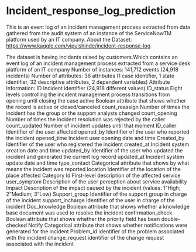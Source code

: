 # Incident_response_log_prediction
This is an event log of an incident management process extracted from data gathered from the audit system of an instance of the ServiceNowTM platform used by an IT company.
About the Dataset:
https://www.kaggle.com/vipulshinde/incident-response-log

The dataset is having incidents raised by customers.Which contains an event log of an incident management process extracted from a service desk platform of an IT company
Number of instances: 141,712 events (24,918 incidents)
Number of attributes: 36 attributes (1 case identifier, 1 state identifier, 32 descriptive attributes, 2 dependent variables)
Attribute Information:
ID
Incident identifier (24,918 different values)
ID_status
Eight levels controlling the incident management process transitions from opening until closing the case
active
Boolean attribute that shows whether the record is active or closed/canceled
count_reassign
Number of times the incident has the group or the support analysts changed
count_opening
Number of times the incident resolution was rejected by the caller
count_updated
Number of incident updates until that moment
ID_caller
Identifier of the user affected
opened_by
Identifier of the user who reported the incident
opened_time
Incident user opening date and time
Created_by
Identifier of the user who registered the incident
created_at
Incident system creation date and time
updated_by
Identifier of the user who updated the incident and generated the current log record
updated_at
Incident system update date and time
type_contact
Categorical attribute that shows by what means the incident was reported
location
Identifier of the location of the place affected
Category Id
First-level description of the affected service
user_symptom
Description of the user perception about service availability
Impact
Description of the impact caused by the incident (values: 1“High; 2“Medium; 3“Low)
Support_group
Identifier of the support group in charge of the incident
support_incharge
Identifier of the user in charge of the incident
Doc_knowledge
Boolean attribute that shows whether a knowledge base document was used to resolve the incident
confirmation_check
Boolean attribute that shows whether the priority field has been double-checked
Notify
Categorical attribute that shows whether notifications were generated for the incident
Problem_id
identifier of the problem associated with the incident
change_request
identifier of the change request associated with the incident


